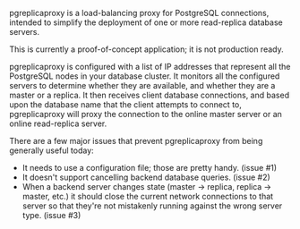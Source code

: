 pgreplicaproxy is a load-balancing proxy for PostgreSQL connections, intended to simplify the deployment of one or more read-replica database servers.

This is currently a proof-of-concept application; it is not production ready.

pgreplicaproxy is configured with a list of IP addresses that represent all the PostgreSQL nodes in your database cluster.  It monitors all the configured servers to determine whether they are available, and whether they are a master or a replica.  It then receives client database connections, and based upon the database name that the client attempts to connect to, pgreplicaproxy will proxy the connection to the online master server or an online read-replica server.

There are a few major issues that prevent pgreplicaproxy from being generally useful today:

* It needs to use a configuration file; those are pretty handy. (issue #1)
* It doesn't support cancelling backend database queries. (issue #2)
* When a backend server changes state (master -> replica, replica -> master, etc.) it should close the current network connections to that server so that they're not mistakenly running against the wrong server type. (issue #3)
